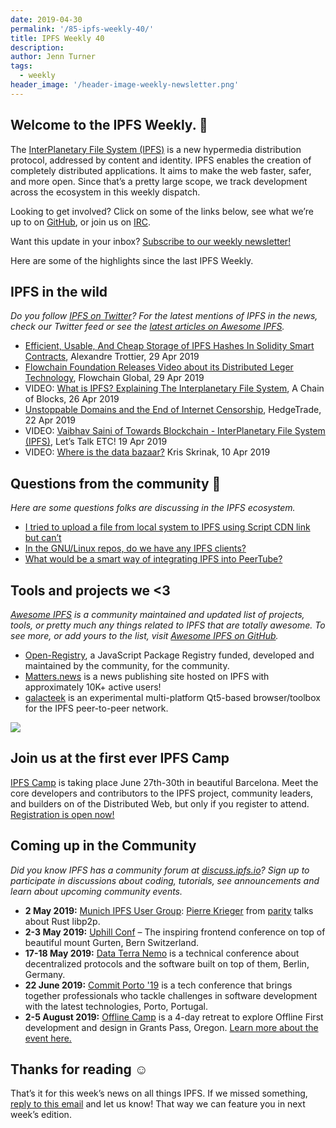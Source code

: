```yaml
---
date: 2019-04-30
permalink: '/85-ipfs-weekly-40/'
title: IPFS Weekly 40
description:
author: Jenn Turner
tags:
  - weekly
header_image: '/header-image-weekly-newsletter.png'
---
```


## Welcome to the IPFS Weekly. 👋

The [InterPlanetary File System (IPFS)](https://ipfs.io/) is a new hypermedia distribution protocol, addressed by content and identity. IPFS enables the creation of completely distributed applications. It aims to make the web faster, safer, and more open. Since that’s a pretty large scope, we track development across the ecosystem in this weekly dispatch.

Looking to get involved? Click on some of the links below, see what we’re up to on [GitHub](https://github.com/ipfs), or join us on [IRC](https://riot.im/app/#/room/#ipfs:matrix.org).

Want this update in your inbox? [Subscribe to our weekly newsletter!](http://eepurl.com/gL2Pi5)

Here are some of the highlights since the last IPFS Weekly.

## IPFS in the wild

_Do you follow [IPFS on Twitter](https://twitter.com/IPFSbot)? For the latest mentions of IPFS in the news, check our Twitter feed or see the [latest articles on Awesome IPFS](https://awesome.ipfs.io/categories/articles/)._

- [Efficient, Usable, And Cheap Storage of IPFS Hashes In Solidity Smart Contracts](https://medium.com/@rtradetech/efficient-usable-and-cheap-storage-of-ipfs-hashes-in-solidity-smart-contracts-795d1b52ace0), Alexandre Trottier, 29 Apr 2019
- [Flowchain Foundation Releases Video about its Distributed Leger Technology](https://medium.com/flowchain/flowchain-foundation-releases-video-about-its-distributed-leger-technology-44f0a600ed20), Flowchain Global, 29 Apr 2019
- VIDEO: [What is IPFS? Explaining The Interplanetary File System](https://www.youtube.com/watch?time_continue=58&v=jWqLjwqS3ok), A Chain of Blocks, 26 Apr 2019
- [Unstoppable Domains and the End of Internet Censorship](https://medium.com/hedgetradehq/unstoppable-domains-and-the-end-of-internet-censorship-241feff0b253), HedgeTrade, 22 Apr 2019
- VIDEO: [Vaibhav Saini of Towards Blockchain - InterPlanetary File System (IPFS)](https://www.youtube.com/watch?time_continue=3&v=MvGJhlvrQlA), Let’s Talk ETC! 19 Apr 2019
- VIDEO: [Where is the data bazaar?](https://www.youtube.com/watch?time_continue=1745&v=GcPU1Os2-Q8) Kris Skrinak, 10 Apr 2019

## Questions from the community 🤔

_Here are some questions folks are discussing in the IPFS ecosystem._

- [I tried to upload a file from local system to IPFS using Script CDN link but can’t](https://discuss.ipfs.io/t/how-to-upload-a-file-from-local-storage-to-ipfs-by-using-cdn-link/5313)
- [In the GNU/Linux repos, do we have any IPFS clients?](https://www.reddit.com/r/ipfs/comments/bj0vn4/in_the_gnulinux_repos_do_we_have_any_ipfs_clients/)
- [What would be a smart way of integrating IPFS into PeerTube?](https://www.reddit.com/r/ipfs/comments/bfar8o/what_would_be_a_smart_way_of_integrating_ipfs/)

## Tools and projects we <3

_[Awesome IPFS](https://awesome.ipfs.io/) is a community maintained and updated list of projects, tools, or pretty much any things related to IPFS that are totally awesome. To see more, or add yours to the list, visit [Awesome IPFS on GitHub](https://github.com/ipfs/awesome-ipfs)._

- [Open-Registry](https://open-registry.dev/), a JavaScript Package Registry funded, developed and maintained by the community, for the community.
- [Matters.news](https://matters.news/faq) is a news publishing site hosted on IPFS with approximately 10K+ active users!
- [galacteek](https://github.com/eversum/galacteek) is an experimental multi-platform Qt5-based browser/toolbox for the IPFS peer-to-peer network.

![](../assets/ipfs-camp-2019.png)

## Join us at the first ever IPFS Camp

[IPFS Camp](https://blog.ipfs.eth.link/72-ann-ipfs-camp/) is taking place June 27th-30th in beautiful Barcelona. Meet the core developers and contributors to the IPFS project, community leaders, and builders on of the Distributed Web, but only if you register to attend. [Registration is open now!](https://camp.ipfs.io/)

## Coming up in the Community

_Did you know IPFS has a community forum at [discuss.ipfs.io](https://discuss.ipfs.io/)? Sign up to participate in discussions about coding, tutorials, see announcements and learn about upcoming community events._

- **2 May 2019:** [Munich IPFS User Group](https://www.meetup.com/de-DE/Munich-IPFS-User-Group/events/259762490/): [Pierre Krieger](https://twitter.com/tomaka17) from [parity](https://www.parity.io/) talks about Rust libp2p.
- **2-3 May 2019:** [Uphill Conf](https://uphillconf.com/) – The inspiring frontend conference on top of beautiful mount Gurten, Bern Switzerland.
- **17-18 May 2019:** [Data Terra Nemo](https://dtn.is/) is a technical conference about decentralized protocols and the software built on top of them, Berlin, Germany.
- **22 June 2019:** [Commit Porto '19](https://commitporto.com/) is a tech conference that brings together professionals who tackle challenges in software development with the latest technologies, Porto, Portugal.
- **2-5 August 2019:** [Offline Camp](http://offlinefirst.org/camp/) is a 4-day retreat to explore Offline First development and design in Grants Pass, Oregon. [Learn more about the event here.](https://medium.com/offline-camp/announcing-offline-camp-v5-eb9111fdcc94)

## Thanks for reading ☺️

That’s it for this week’s news on all things IPFS. If we missed something, [reply to this email](mailto:newsletter@ipfs.io) and let us know! That way we can feature you in next week’s edition.
